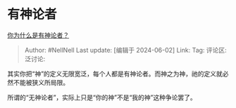 # 有神论者
[你为什么是有神论者？](https://www.zhihu.com/question/657169146/answer/3517410927)

> Author: #NellNell
> Last update: [编辑于 2024-06-02]
> Link:
> Tag: 
> 评论区:
> 泛讨论:

其实你把“神”的定义无限宽泛，每个人都是有神论者。而神之为神，祂的定义就必然不能被狭义所局限。

所谓的“无神论者”，实际上只是“你的神”不是“我的神”这种争论罢了。